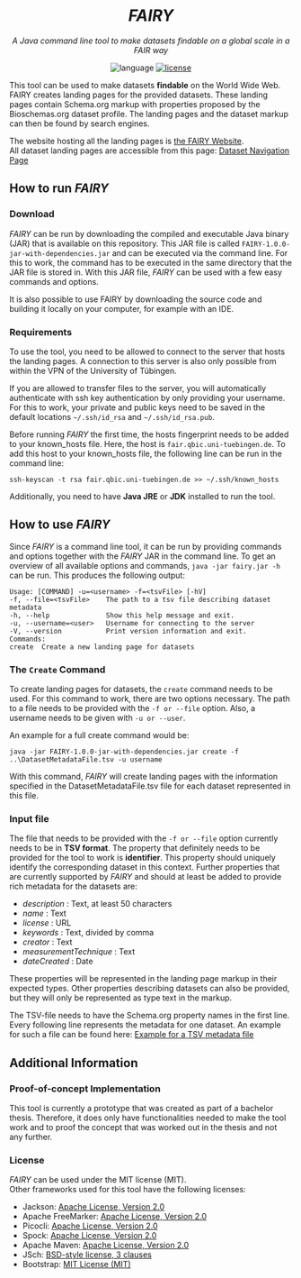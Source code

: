 <div align="center">

# _FAIRY_

<i>A Java command line tool to make datasets findable on a global scale in a FAIR way</i>

![language](https://img.shields.io/badge/language-java-blue.svg)
[![license](https://img.shields.io/github/license/qbicsoftware/fairy-data-provider)](https://github.com/qbicsoftware/fairy-data-provider/blob/main/LICENSE)

</div>

This tool can be used to make datasets **findable** on the World Wide Web.  
FAIRY creates landing pages for the provided datasets. 
These landing pages contain Schema.org markup with properties proposed by the Bioschemas.org dataset profile.
The landing pages and the dataset markup can then be found by search engines.

The website hosting all the landing pages is [the FAIRY Website](https://fair.qbic.uni-tuebingen.de/).    
All dataset landing pages are accessible from this page: [Dataset Navigation Page](https://fair.qbic.uni-tuebingen.de/datasets/)

## How to run _FAIRY_
### Download

_FAIRY_ can be run by downloading the compiled and executable Java binary (JAR) that is available on this repository.
This JAR file is called `FAIRY-1.0.0-jar-with-dependencies.jar` and can be executed via the command line.
For this to work, the command has to be executed in the same directory that the JAR file is stored in.
With this JAR file, _FAIRY_ can be used with a few easy commands and options.

It is also possible to use FAIRY by downloading the source code and building it locally on your computer, for example with an IDE.

### Requirements 
To use the tool, you need to be allowed to connect to the server that hosts the landing pages. A connection to this server is also only possible from within the VPN of the University of Tübingen.

If you are allowed to transfer files to the server, you will automatically authenticate with ssh key authentication by only providing your username.
For this to work, your private and public keys need to be saved in the default locations `~/.ssh/id_rsa` and `~/.ssh/id_rsa.pub`.

Before running _FAIRY_ the first time, the hosts fingerprint needs to be added to your known_hosts file. 
Here, the host is `fair.qbic.uni-tuebingen.de`.
To add this host to your known_hosts file, the following line can be run in the command line: 
````
ssh-keyscan -t rsa fair.qbic.uni-tuebingen.de >> ~/.ssh/known_hosts
 ````

Additionally, you need to have **Java JRE** or **JDK** installed to run the tool.

## How to use _FAIRY_
Since _FAIRY_ is a command line tool, it can be run by providing commands and options together with the _FAIRY_ JAR in the command line.
To get an overview of all available options and commands, `java -jar fairy.jar -h` can be run. This produces the following output:
````
Usage: [COMMAND] -u=<username> -f=<tsvFile> [-hV]
-f, --file=<tsvFile>    The path to a tsv file describing dataset metadata
-h, --help              Show this help message and exit.
-u, --username=<user>   Username for connecting to the server
-V, --version           Print version information and exit.
Commands:
create  Create a new landing page for datasets
````

### The `Create` Command
To create landing pages for datasets, the `create` command needs to be used.
For this command to work, there are two options necessary.
The path to a file needs to be provided with the `-f or --file` option. Also, a username needs to be given with `-u or --user`.

An example for a full create command would be:  
````
java -jar FAIRY-1.0.0-jar-with-dependencies.jar create -f ..\DatasetMetadataFile.tsv -u username
````

With this command, _FAIRY_ will create landing pages with the information specified in the DatasetMetadataFile.tsv file for each dataset represented in this file.

### Input file 
The file that needs to be provided with the `-f or --file` option currently needs to be in **TSV format**.
The property that definitely needs to be provided for the tool to work is **identifier**. This property should uniquely identify the corresponding dataset in this context.
Further properties that are currently supported by _FAIRY_ and should at least be added to provide rich metadata for the datasets are:
- _description_ : Text, at least 50 characters
- _name_ : Text 
- _license_ : URL
- _keywords_ : Text, divided by comma
- _creator_ : Text
- _measurementTechnique_ : Text
- _dateCreated_ : Date

These properties will be represented in the landing page markup in their expected types.
Other properties describing datasets can also be provided, but they will only be represented as type text in the markup.

The TSV-file needs to have the Schema.org property names in the first line.
Every following line represents the metadata for one dataset.
An example for such a file can be found here: [Example for a TSV metadata file](ExampleInputFile.tsv)

## Additional Information
### Proof-of-concept Implementation

This tool is currently a prototype that was created as part of a bachelor thesis.
Therefore, it does only have functionalities needed to make the tool work and to proof the concept that was worked out in the thesis and not any further.

### License
_FAIRY_ can be used under the MIT license (MIT).  
Other frameworks used for this tool have the following licenses:

- Jackson: [Apache License, Version 2.0](https://www.apache.org/licenses/LICENSE-2.0)
- Apache FreeMarker: [Apache License, Version 2.0](https://www.apache.org/licenses/LICENSE-2.0)
- Picocli: [Apache License, Version 2.0](https://www.apache.org/licenses/LICENSE-2.0)
- Spock: [Apache License, Version 2.0](https://www.apache.org/licenses/LICENSE-2.0)
- Apache Maven: [Apache License, Version 2.0](https://www.apache.org/licenses/LICENSE-2.0)
- JSch: [BSD-style license, 3 clauses](http://www.jcraft.com/jsch/LICENSE.txt)
- Bootstrap: [MIT License (MIT)](https://github.com/twbs/bootstrap/blob/v4.0.0/LICENSE)